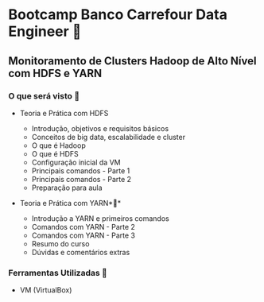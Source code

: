 # Bootcamp Banco Carrefour Data Engineer :bank:



## Monitoramento de Clusters Hadoop de Alto Nível com HDFS e YARN



### O que será visto :page_facing_up:

- Teoria e Prática com HDFS
  - Introdução, objetivos e requisitos básicos
  - Conceitos de big data, escalabilidade e cluster
  - O que é Hadoop
  - O que é HDFS
  - Configuração inicial da VM
  - Principais comandos - Parte 1
  - Principais comandos - Parte 2
  - Preparação para aula

- Teoria e Prática com YARN**
  - Introdução a YARN e primeiros comandos
  - Comandos com YARN - Parte 2
  - Comandos com YARN - Parte 3
  - Resumo do curso
  - Dúvidas e comentários extras

### Ferramentas Utilizadas :wrench:

- VM (VirtualBox)